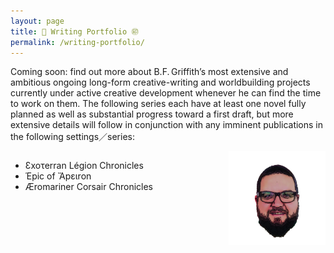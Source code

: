 ```yaml
---
layout: page
title: 📝 Writing Portfolio ㊞
permalink: /writing-portfolio/
---
```


<style type="text/css">
.content {
  width: auto; max-width: 100%;
}
</style>

<p>Coming soon: find out more about B.F. Griffith’s most extensive and ambitious ongoing long-form creative-writing and worldbuilding projects currently under active creative development whenever he can find the time to work on them. The following series each have at least one novel fully planned as well as substantial progress toward a first draft, but more extensive details will follow in conjunction with any imminent publications in the following settings／series:</p>
<ul style="float:left;">
  <li>Ɛxoτerran Légion Chronicles</li>
  <li>Έpic of Ἄpειron</li>
  <li>Æromariner Corsair Chronicles</li>
</ul>
<img style="float:right;" src="/IMAGES/BFGriffith_cartoon.png" alt="BFGriffth cartoon portrait" height="150px" width="auto" />